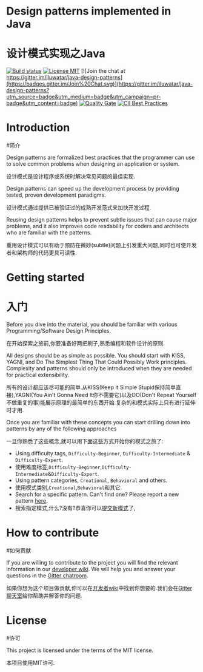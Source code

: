 <!-- the line below needs to be an empty line C: (its because kramdown isnt
     that smart and dearly wants an empty line before a heading to be able to
     display it as such, e.g. website) -->

# Design patterns implemented in Java
# 设计模式实现之Java

[![Build status](https://travis-ci.org/iluwatar/java-design-patterns.svg?branch=master)](https://travis-ci.org/iluwatar/java-design-patterns)
[![License MIT](https://img.shields.io/badge/license-MIT-blue.svg)](https://raw.githubusercontent.com/iluwatar/java-design-patterns/master/LICENSE.md)
[![Join the chat at https://gitter.im/iluwatar/java-design-patterns](https://badges.gitter.im/Join%20Chat.svg)](https://gitter.im/iluwatar/java-design-patterns?utm_source=badge&utm_medium=badge&utm_campaign=pr-badge&utm_content=badge)
[![Quality Gate](https://sonarcloud.io/api/project_badges/measure?project=com.iluwatar%3Ajava-design-patterns&metric=alert_status)](https://sonarcloud.io/dashboard/index/com.iluwatar%3Ajava-design-patterns)
[![CII Best Practices](https://bestpractices.coreinfrastructure.org/projects/1503/badge)](https://bestpractices.coreinfrastructure.org/projects/1503)

# Introduction

#简介

Design patterns are formalized best practices that the programmer can use to
solve common problems when designing an application or system.

设计模式是设计程序或系统时解决常见问题的最佳实现.

Design patterns can speed up the development process by providing tested, proven
development paradigms.

设计模式通过提供已被验证过的成熟开发范式来加快开发过程.

Reusing design patterns helps to prevent subtle issues that can cause major
problems, and it also improves code readability for coders and architects who
are familiar with the patterns.

重用设计模式可以有助于预防在微妙(subtle)问题上引发重大问题,同时也可使开发者和架构师的代码更具可读性.

# Getting started

# 入门

Before you dive into the material, you should be familiar with various
Programming/Software Design Principles.

在开始探索之旅前,你要准备好两把刷子,熟悉编程和软件设计的原则.

All designs should be as simple as possible. You should start with KISS, YAGNI,
and Do The Simplest Thing That Could Possibly Work principles. Complexity and
patterns should only be introduced when they are needed for practical
extensibility.

所有的设计都应该尽可能的简单.从KISS(Keep it Simple Stupid保持简单直接),YAGNI(You Ain't Gonna Need It你不需要它)以及DO(Don't Repeat Yourself不做重复的事)能展示原理的最简单的东西开始.复杂的和模式实际上只有进行延伸时才用.

Once you are familiar with these concepts you can start drilling down into
patterns by any of the following approaches

一旦你熟悉了这些概念,就可以用下面这些方式开始你的模式之旅了:

 - Using difficulty tags, `Difficulty-Beginner`, `Difficulty-Intermediate` & `Difficulty-Expert`.
 - 使用难度标签,`Difficulty-Beginner`,`Difficulty-Intermediate`&`Difficulty-Expert`.
 - Using pattern categories, `Creational`, `Behavioral` and others.
 - 使用模式类别,`Creational`,`Behavioral`和其它.
 - Search for a specific pattern. Can't find one? Please report a new pattern [here](https://github.com/iluwatar/java-design-patterns/issues).
 - 搜索指定模式,什么?没有?恭喜你可以[提交新模式](https://github.com/iluwatar/java-design-patterns/issues)了,

# How to contribute

#如何贡献

If you are willing to contribute to the project you will find the relevant information in our [developer wiki](https://github.com/iluwatar/java-design-patterns/wiki). We will help you and answer your questions in the [Gitter chatroom](https://gitter.im/iluwatar/java-design-patterns).

如果你想为这个项目做贡献,你可以在[开发者wiki](https://github.com/iluwatar/java-design-patterns/wiki)中找到你想要的.我们会在[Gitter聊天室](https://gitter.im/iluwatar/java-design-patterns)给你帮助并解答你的问题.

# License

#许可

This project is licensed under the terms of the MIT license.

本项目使用MIT许可.

